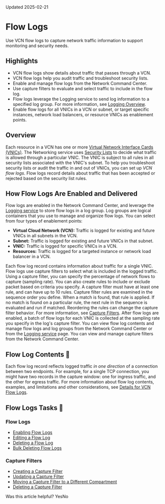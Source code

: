 Updated 2025-02-21
# Flow Logs
Use VCN flow logs to capture network traffic information to support monitoring and security needs.
## Highlights
  * VCN flow logs show details about traffic that passes through a VCN.
  * VCN flow logs help you audit traffic and troubleshoot security lists.
  * Enable and manage flow logs from the Network Command Center.
  * Use capture filters to evaluate and select traffic to include in the flow log.
  * Flow logs leverage the Logging service to send log information to a specified log group. For more information, see [Logging Overview](https://docs.oracle.com/iaas/Content/Logging/Concepts/loggingoverview.htm).
  * Enable flow logs for all VNICs in a VCN or subnet, or target specific instances, network load balancers, or resource VNICs as enablement points.


## Overview
Each resource in a VCN has one or more [Virtual Network Interface Cards (VNICs)](https://docs.oracle.com/en-us/iaas/Content/Network/Tasks/managingVNICs.htm#Virtual_Network_Interface_Cards_VNICs). The Networking service uses [Security Lists](https://docs.oracle.com/en-us/iaas/Content/Network/Concepts/securitylists.htm#Security_Lists) to decide what traffic is allowed through a particular VNIC. The VNIC is subject to all rules in all security lists associated with the VNIC's subnet.
To help you troubleshoot security lists or audit the traffic in and out of VNICs, you can set up _VCN flow logs_. Flow logs record details about traffic that has been accepted or rejected based on the security list rules.
## How Flow Logs Are Enabled and Delivered
Flow logs are enabled in the Network Command Center, and leverage the [Logging service](https://docs.oracle.com/iaas/Content/Logging/Concepts/loggingoverview.htm) to store flow logs in a log group. Log groups are logical containers that you use to manage and organize flow logs.
You can select from four types of enablement points:
  * **Virtual Cloud Network (VCN):** Traffic is logged for existing and future VNICs in all subnets in the VCN.
  * **Subnet:** Traffic is logged for existing and future VNICs in that subnet.
  * **VNIC:** Traffic is logged for specific VNICs in a VCN.
  * **Resources:** Traffic is logged for a targeted instance or network load balancer in a VCN.

Each flow log record contains information about traffic for a single VNIC.
Flow logs use capture filters to select what is included in the logged traffic. Using a capture filter, you can specify the percentage of network flows to capture (sampling rate). You can also create rules to include or exclude packet based on criteria you specify. A capture filter must have at least one rule, and can have up to 10 rules. Capture filter rules are examined in the sequence order you define. When a match is found, that rule is applied. If no match is found on a particular rule, the next rule in the sequence is evaluated and run if matched. Reordering the rules can change the capture filter behavior. For more information, see [Capture Filters](https://docs.oracle.com/en-us/iaas/Content/Network/Concepts/capture-filters.htm#capture-filters "Use capture filters to select what traffic to include in flow logs or VTAPs.").
After flow logs are enabled, a batch of flow logs for each VNIC is collected at the sampling rate you specify in the log's capture filter.
You can view flow log contents and manage flow logs and log groups from the Network Command Center or from the [Logging service](https://docs.oracle.com/iaas/Content/Logging/Concepts/loggingoverview.htm) page. You can view and manage capture filters from the Network Command Center.
## Flow Log Contents 🔗 
Each flow log record reflects logged traffic _in one direction_ of a connection between two endpoints. For example, for a single TCP connection, you might have two records in the capture window: one for ingress traffic, and the other for egress traffic. 
For more information about flow log contents, examples, and limitations and other considerations, see [Details for VCN Flow Logs](https://docs.oracle.com/iaas/Content/Logging/Reference/details_for_vcn_flow_logs.htm).
## Flow Logs Tasks 🔗 
### Flow Logs
  * [Enabling Flow Logs](https://docs.oracle.com/en-us/iaas/Content/Network/Tasks/vcn-flow-logs-enable.htm#vcn-flow-logs-enable "Enable VCN Flow Logs for subnets, instances, load balancers, or network load balancers.")
  * [Editing a Flow Log](https://docs.oracle.com/en-us/iaas/Content/Network/Tasks/vcn-flow-logs-update.htm#vcn-flow-logs-update "Change the configuration information for a VCN flow log.")
  * [Deleting a Flow Log](https://docs.oracle.com/en-us/iaas/Content/Network/Tasks/vcn-flow-logs-delete.htm#vcn-flow-logs-delete "Delete a VCN flow log.")
  * [Bulk Deleting Flow Logs](https://docs.oracle.com/en-us/iaas/Content/Network/Tasks/vcn-flow-logs-bulk-delete.htm#vcn-flow-logs-bulk-delete "Delete many VCN flow logs at one time.")


### Capture Filters
  * [Creating a Capture Filter](https://docs.oracle.com/en-us/iaas/Content/Network/Tasks/capture-filter-create.htm#top "Create a capture filter that you can use with a Virtual Test Access Point \(VTAP\) or a VCN flow log.")
  * [Updating a Capture Filter](https://docs.oracle.com/en-us/iaas/Content/Network/Tasks/capture-filter-update.htm#top "Update the information for a capture filter.")
  * [Moving a Capture Filter to a Different Compartment](https://docs.oracle.com/en-us/iaas/Content/Network/Tasks/capture-filter-move.htm#top "Move a capture filter from one compartment to another.")
  * [Deleting a Capture Filter](https://docs.oracle.com/en-us/iaas/Content/Network/Tasks/capture-filter-delete.htm#top "Delete a capture filter.")


Was this article helpful?
YesNo

